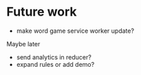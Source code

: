 # Future work

- make word game service worker update?

Maybe later

- send analytics in reducer?
- expand rules or add demo?
